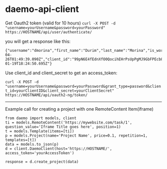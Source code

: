# daemo-api-client

Get Oauth2 token (valid for 10 hours)
`curl -X POST -d "username=yourUsername&password=yourPassword" https://HOSTNAME/api/user/authenticate/`

you will get a response like this:
```
{"username":"dmorina","first_name":"Durim","last_name":"Morina","is_worker":true,"last_login":"2016-04-26T01:49:39.090Z","client_id":"99pN6E4fEdnXfO0QocihEHrPsUpPgMJ9GbFPEcb8","client_secret":"fRsc1Q9BZU8NXICnL3nxf770QLajOrCRskCkl6lVpn6S7qFVNL9z1YBebW0QTphTPb6uuaaEv0MtzvU7VunoslyEq2PdKLHvivueZmvxmw6GR0oe8N2oJRzB8QoZkxJd","is_requester":true,"email":"drm.mrn@gmail.com","date_joined":"2016-01-19T18:24:50.695Z"}
```

Use client_id and client_secret to get an access_token:

`curl -X POST -d "username=yourUsername&password=yourPassword&grant_type=password&client_id=yourClientID&client_secret=yourClientSecret" https://HOSTNAME/api/oauth2-ng/token/`

----------
Example call for creating a project with one RemoteContent Item(iframe)
```
from daemo import models, client
ti = models.RemoteContent('https://mywebsite.com/task/1', question_value='Iframe Title goes here', position=1)
t = models.Template(items=[ti])
p = models.Project(name='Project Name', price=0.1, repetition=1, templates=[t])
data = models.to_json(p)
d = client.DaemoClient(host='https://HOSTNAME/', access_token='yourAccessToken')

response = d.create_project(data)

```